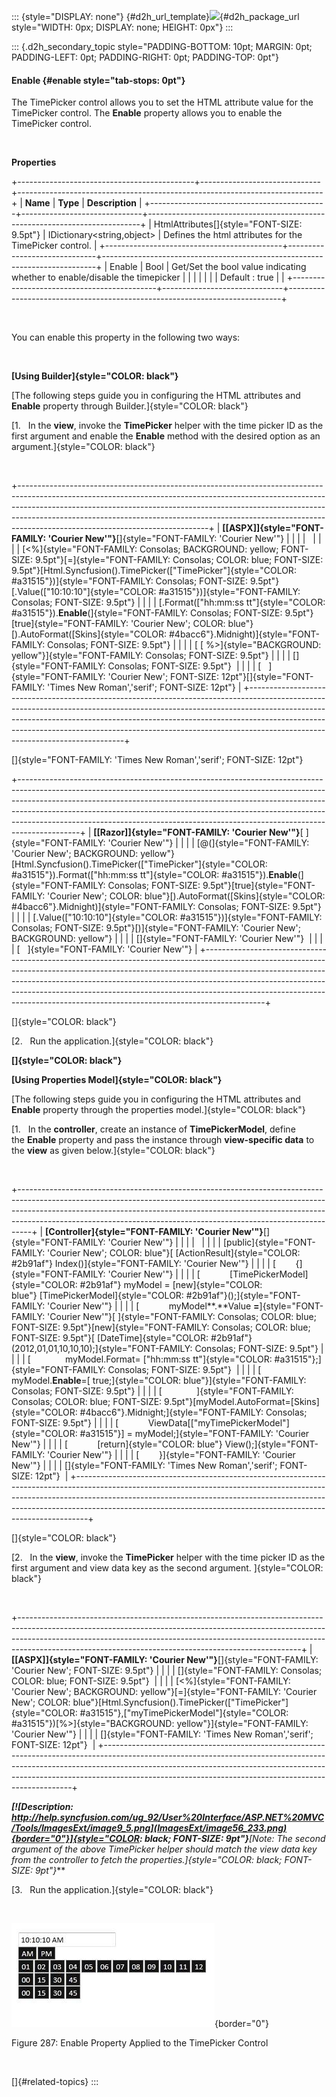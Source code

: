 ::: {style="DISPLAY: none"}
[](ms-xhelp:///?Id=d2h_url_template){#d2h_url_template}![](!package_url!){#d2h_package_url style="WIDTH: 0px; DISPLAY: none; HEIGHT: 0px"}
:::

::: {.d2h_secondary_topic style="PADDING-BOTTOM: 10pt; MARGIN: 0pt; PADDING-LEFT: 0pt; PADDING-RIGHT: 0pt; PADDING-TOP: 0pt"}
#### Enable {#enable style="tab-stops: 0pt"}

The TimePicker control allows you to set the HTML attribute value for the TimePicker control. The **Enable** property allows you to enable the TimePicker control.

 

**Properties**

+--------------------------------------------+------------------------------+----------------------------------------------------------------------------+
| **Name**                                   | **Type**                     | **Description**                                                            |
+--------------------------------------------+------------------------------+----------------------------------------------------------------------------+
| HtmlAttributes[]{style="FONT-SIZE: 9.5pt"} | IDictionary\<string,object\> | Defines the html attributes for the TimePicker control.                    |
+--------------------------------------------+------------------------------+----------------------------------------------------------------------------+
| Enable                                     | Bool                         | Get/Set the bool value indicating whether to enable/disable the timepicker |
|                                            |                              |                                                                            |
|                                            | Default : true               |                                                                            |
+--------------------------------------------+------------------------------+----------------------------------------------------------------------------+

 

You can enable this property in the following two ways:

 

**[Using Builder]{style="COLOR: black"}**

[The following steps guide you in configuring the HTML attributes and **Enable** property through Builder.]{style="COLOR: black"}

[1.   In the **view**, invoke the **TimePicker** helper with the time picker ID as the first argument and enable the **Enable** method with the desired option as an argument.]{style="COLOR: black"}

 

+-----------------------------------------------------------------------------------------------------------------------------------------------------------------------------------------------------------------------------------------------------------------------------------------------------------------------------------------------------------------------+
| **[\[ASPX\]]{style="FONT-FAMILY: 'Courier New'"}**[]{style="FONT-FAMILY: 'Courier New'"}                                                                                                                                                                                                                                                                              |
|                                                                                                                                                                                                                                                                                                                                                                       |
|                                                                                                                                                                                                                                                                                                                                                                       |
|                                                                                                                                                                                                                                                                                                                                                                       |
| [\<%]{style="FONT-FAMILY: Consolas; BACKGROUND: yellow; FONT-SIZE: 9.5pt"}[=]{style="FONT-FAMILY: Consolas; COLOR: blue; FONT-SIZE: 9.5pt"}[Html.Syncfusion().TimePicker([\"TimePicker\"]{style="COLOR: #a31515"})]{style="FONT-FAMILY: Consolas; FONT-SIZE: 9.5pt"}[.Value([\"10:10:10\"]{style="COLOR: #a31515"})]{style="FONT-FAMILY: Consolas; FONT-SIZE: 9.5pt"} |
|                                                                                                                                                                                                                                                                                                                                                                       |
| [.Format([\"hh:mm:ss tt\"]{style="COLOR: #a31515"}).**Enable**(]{style="FONT-FAMILY: Consolas; FONT-SIZE: 9.5pt"}[true]{style="FONT-FAMILY: 'Courier New'; COLOR: blue"}[).AutoFormat([Skins]{style="COLOR: #4bacc6"}.Midnight)]{style="FONT-FAMILY: Consolas; FONT-SIZE: 9.5pt"}                                                                                     |
|                                                                                                                                                                                                                                                                                                                                                                       |
| [ [ %\>]{style="BACKGROUND: yellow"}]{style="FONT-FAMILY: Consolas; FONT-SIZE: 9.5pt"}                                                                                                                                                                                                                                                                                |
|                                                                                                                                                                                                                                                                                                                                                                       |
| []{style="FONT-FAMILY: Consolas; FONT-SIZE: 9.5pt"}                                                                                                                                                                                                                                                                                                                   |
|                                                                                                                                                                                                                                                                                                                                                                       |
| [   ]{style="FONT-FAMILY: 'Courier New'; FONT-SIZE: 12pt"}[]{style="FONT-FAMILY: 'Times New Roman','serif'; FONT-SIZE: 12pt"}                                                                                                                                                                                                                                         |
+-----------------------------------------------------------------------------------------------------------------------------------------------------------------------------------------------------------------------------------------------------------------------------------------------------------------------------------------------------------------------+

[]{style="FONT-FAMILY: 'Times New Roman','serif'; FONT-SIZE: 12pt"} 

+---------------------------------------------------------------------------------------------------------------------------------------------------------------------------------------------------------------------------------------------------------------------------------------------------------------------------------------------------------------------------------------------------------------------+
| **[\[Razor\]]{style="FONT-FAMILY: 'Courier New'"}**[ ]{style="FONT-FAMILY: 'Courier New'"}                                                                                                                                                                                                                                                                                                                          |
|                                                                                                                                                                                                                                                                                                                                                                                                                     |
| [@(]{style="FONT-FAMILY: 'Courier New'; BACKGROUND: yellow"}[Html.Syncfusion().TimePicker([\"TimePicker\"]{style="COLOR: #a31515"}).Format([\"hh:mm:ss tt\"]{style="COLOR: #a31515"}).**Enable**(]{style="FONT-FAMILY: Consolas; FONT-SIZE: 9.5pt"}[true]{style="FONT-FAMILY: 'Courier New'; COLOR: blue"}[).AutoFormat([Skins]{style="COLOR: #4bacc6"}.Midnight)]{style="FONT-FAMILY: Consolas; FONT-SIZE: 9.5pt"} |
|                                                                                                                                                                                                                                                                                                                                                                                                                     |
| [.Value([\"10:10:10\"]{style="COLOR: #a31515"})]{style="FONT-FAMILY: Consolas; FONT-SIZE: 9.5pt"}[)]{style="FONT-FAMILY: 'Courier New'; BACKGROUND: yellow"}                                                                                                                                                                                                                                                        |
|                                                                                                                                                                                                                                                                                                                                                                                                                     |
| []{style="FONT-FAMILY: 'Courier New'"}                                                                                                                                                                                                                                                                                                                                                                              |
|                                                                                                                                                                                                                                                                                                                                                                                                                     |
| [   ]{style="FONT-FAMILY: 'Courier New'"}                                                                                                                                                                                                                                                                                                                                                                           |
+---------------------------------------------------------------------------------------------------------------------------------------------------------------------------------------------------------------------------------------------------------------------------------------------------------------------------------------------------------------------------------------------------------------------+

[]{style="COLOR: black"} 

[2.   Run the application.]{style="COLOR: black"}

**[]{style="COLOR: black"}** 

**[Using Properties Model]{style="COLOR: black"}**

[The following steps guide you in configuring the HTML attributes and **Enable** property through the properties model.]{style="COLOR: black"}

[1.   In the **controller**, create an instance of **TimePickerModel**, define the **Enable** property and pass the instance through **view-specific data** to the **view** as given below.]{style="COLOR: black"}

 

+---------------------------------------------------------------------------------------------------------------------------------------------------------------------------------------------------------------------------------------------------------------------------------------------------------------------------+
| **[Controller]{style="FONT-FAMILY: 'Courier New'"}**[]{style="FONT-FAMILY: 'Courier New'"}                                                                                                                                                                                                                                |
|                                                                                                                                                                                                                                                                                                                           |
|                                                                                                                                                                                                                                                                                                                           |
|                                                                                                                                                                                                                                                                                                                           |
| [public]{style="FONT-FAMILY: 'Courier New'; COLOR: blue"}[ [ActionResult]{style="COLOR: #2b91af"} Index()]{style="FONT-FAMILY: 'Courier New'"}                                                                                                                                                                            |
|                                                                                                                                                                                                                                                                                                                           |
| [        {]{style="FONT-FAMILY: 'Courier New'"}                                                                                                                                                                                                                                                                           |
|                                                                                                                                                                                                                                                                                                                           |
| [            [TimePickerModel]{style="COLOR: #2b91af"} myModel = [new]{style="COLOR: blue"} [TimePickerModel]{style="COLOR: #2b91af"}();]{style="FONT-FAMILY: 'Courier New'"}                                                                                                                                             |
|                                                                                                                                                                                                                                                                                                                           |
| [            myModel**.**Value **=**]{style="FONT-FAMILY: 'Courier New'"}[ ]{style="FONT-FAMILY: Consolas; COLOR: blue; FONT-SIZE: 9.5pt"}[new]{style="FONT-FAMILY: Consolas; COLOR: blue; FONT-SIZE: 9.5pt"}[ [DateTime]{style="COLOR: #2b91af"}(2012,01,01,10,10,10);]{style="FONT-FAMILY: Consolas; FONT-SIZE: 9.5pt"} |
|                                                                                                                                                                                                                                                                                                                           |
| [              myModel.Format= [\"hh:mm:ss tt\"]{style="COLOR: #a31515"};]{style="FONT-FAMILY: Consolas; FONT-SIZE: 9.5pt"}                                                                                                                                                                                               |
|                                                                                                                                                                                                                                                                                                                           |
| [              myModel.**Enable**=[ true;]{style="COLOR: blue"}]{style="FONT-FAMILY: Consolas; FONT-SIZE: 9.5pt"}                                                                                                                                                                                                         |
|                                                                                                                                                                                                                                                                                                                           |
| [              ]{style="FONT-FAMILY: Consolas; COLOR: blue; FONT-SIZE: 9.5pt"}[myModel.AutoFormat=[Skins]{style="COLOR: #4bacc6"}.Midnight;]{style="FONT-FAMILY: Consolas; FONT-SIZE: 9.5pt"}                                                                                                                             |
|                                                                                                                                                                                                                                                                                                                           |
| [            ViewData\[[\"myTimePickerModel\"]{style="COLOR: #a31515"}\] = myModel;]{style="FONT-FAMILY: 'Courier New'"}                                                                                                                                                                                                  |
|                                                                                                                                                                                                                                                                                                                           |
| [            [return]{style="COLOR: blue"} View();]{style="FONT-FAMILY: 'Courier New'"}                                                                                                                                                                                                                                   |
|                                                                                                                                                                                                                                                                                                                           |
| [        }]{style="FONT-FAMILY: 'Courier New'"}                                                                                                                                                                                                                                                                           |
|                                                                                                                                                                                                                                                                                                                           |
| []{style="FONT-FAMILY: 'Times New Roman','serif'; FONT-SIZE: 12pt"}                                                                                                                                                                                                                                                       |
+---------------------------------------------------------------------------------------------------------------------------------------------------------------------------------------------------------------------------------------------------------------------------------------------------------------------------+

[]{style="COLOR: black"} 

[2.   In the **view**, invoke the **TimePicker** helper with the time picker ID as the first argument and view data key as the second argument. ]{style="COLOR: black"}

 

+----------------------------------------------------------------------------------------------------------------------------------------------------------------------------------------------------------------------------------------------------------------------------------------------------------------+
| **[\[ASPX\]]{style="FONT-FAMILY: 'Courier New'"}**[]{style="FONT-FAMILY: 'Courier New'; FONT-SIZE: 9.5pt"}                                                                                                                                                                                                     |
|                                                                                                                                                                                                                                                                                                                |
| []{style="FONT-FAMILY: Consolas; COLOR: blue; FONT-SIZE: 9.5pt"}                                                                                                                                                                                                                                               |
|                                                                                                                                                                                                                                                                                                                |
| [\<%]{style="FONT-FAMILY: 'Courier New'; BACKGROUND: yellow"}[=]{style="FONT-FAMILY: 'Courier New'; COLOR: blue"}[Html.Syncfusion().TimePicker([\"TimePicker\"]{style="COLOR: #a31515"},[\"myTimePickerModel\"]{style="COLOR: #a31515"})[%\>]{style="BACKGROUND: yellow"}]{style="FONT-FAMILY: 'Courier New'"} |
|                                                                                                                                                                                                                                                                                                                |
| []{style="FONT-FAMILY: 'Times New Roman','serif'; FONT-SIZE: 12pt"}                                                                                                                                                                                                                                            |
+----------------------------------------------------------------------------------------------------------------------------------------------------------------------------------------------------------------------------------------------------------------------------------------------------------------+

***[![Description: http://help.syncfusion.com/ug_92/User%20Interface/ASP.NET%20MVC/Tools/ImagesExt/image9_5.png](ImagesExt/image56_233.png){border="0"}]{style="COLOR: black; FONT-SIZE: 9pt"}**[Note: The second argument of the above TimePicker helper should match the view data key from the controller to fetch the properties.]{style="COLOR: black; FONT-SIZE: 9pt"}***

[3.   Run the application.]{style="COLOR: black"}

 

![](ImagesExt/image56_312.jpg){border="0"}

Figure 287: Enable Property Applied to the TimePicker Control

 

[]{#related-topics}
:::
